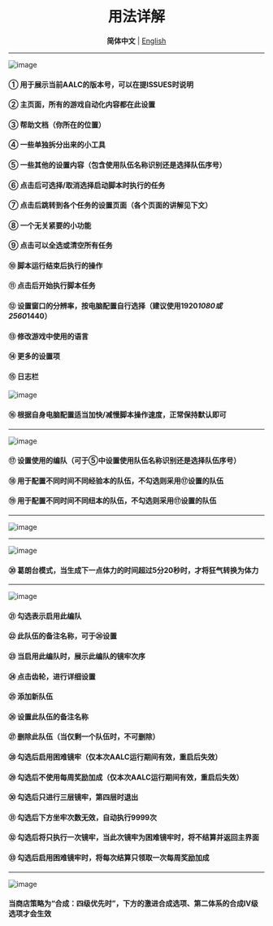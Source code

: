 <div align="center">

# 用法详解

**简体中文** | [English](/assets/doc/en/How_to_use_EN.md)

</div>

---

![image](/assets/doc/image/main_page.png)

#### ① 用于展示当前AALC的版本号，可以在提ISSUES时说明
#### ② 主页面，所有的游戏自动化内容都在此设置
#### ③ 帮助文档（你所在的位置）
#### ④ 一些单独拆分出来的小工具
#### ⑤ 一些其他的设置内容（包含使用队伍名称识别还是选择队伍序号）
#### ⑥ 点击后可选择/取消选择启动脚本时执行的任务
#### ⑦ 点击后跳转到各个任务的设置页面（各个页面的讲解见下文）
#### ⑧ 一个无关紧要的小功能
#### ⑨ 点击可以全选或清空所有任务
#### ⑩ 脚本运行结束后执行的操作
#### ⑪ 点击后开始执行脚本任务
#### ⑫ 设置窗口的分辨率，按电脑配置自行选择（建议使用1920*1080或2560*1440）
#### ⑬ 修改游戏中使用的语言
#### ⑭ 更多的设置项
#### ⑮ 日志栏
![image](/assets/doc/image/page_01.png)
#### ⑯ 根据自身电脑配置适当加快/减慢脚本操作速度，正常保持默认即可

---

![image](/assets/doc/image/page_1.png)

#### ⑰ 设置使用的编队（可于⑤中设置使用队伍名称识别还是选择队伍序号）
#### ⑱ 用于配置不同时间不同经验本的队伍，不勾选则采用⑰设置的队伍
#### ⑲ 用于配置不同时间不同纽本的队伍，不勾选则采用⑰设置的队伍

---

![image](/assets/doc/image/page_2.png)

---

![image](/assets/doc/image/page_3.png)

#### ⑳ 葛朗台模式，当生成下一点体力的时间超过5分20秒时，才将狂气转换为体力

---

![image](/assets/doc/image/page_4.png)

#### ㉑ 勾选表示启用此编队
#### ㉒ 此队伍的备注名称，可于㉖设置
#### ㉓ 当启用此编队时，展示此编队的镜牢次序
#### ㉔ 点击齿轮，进行详细设置
#### ㉕ 添加新队伍
#### ㉖ 设置此队伍的备注名称
#### ㉗ 删除此队伍（当仅剩一个队伍时，不可删除）
#### ㉘ 勾选后启用困难镜牢（仅本次AALC运行期间有效，重启后失效）
#### ㉙ 勾选后不使用每周奖励加成（仅本次AALC运行期间有效，重启后失效）
#### ㉚ 勾选后只进行三层镜牢，第四层时退出
#### ㉛ 勾选后下方坐牢次数无效，自动执行9999次
#### ㉜ 勾选后将只执行一次镜牢，当此次镜牢为困难镜牢时，将不结算并返回主界面
#### ㉝ 勾选后启用困难镜牢时，将每次结算只领取一次每周奖励加成

---

![image](/assets/doc/image/page_5.png)

#### 当商店策略为“合成：四级优先时”，下方的激进合成选项、第二体系的合成IV级选项才会生效
